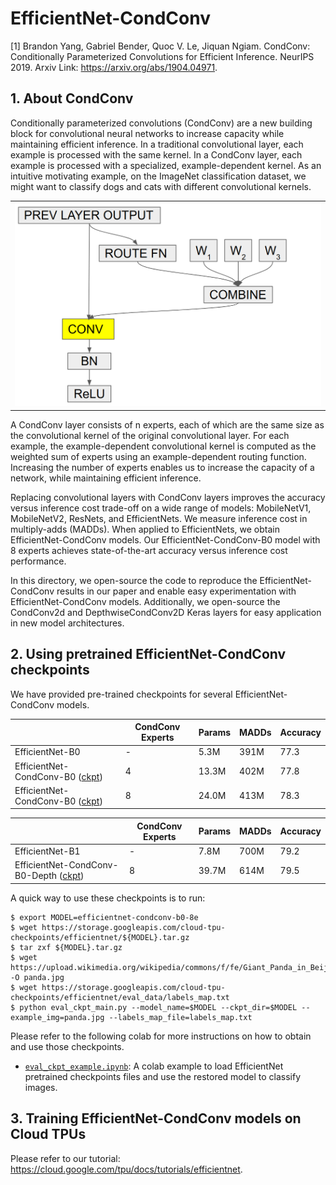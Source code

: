 # EfficientNet-CondConv

[1] Brandon Yang, Gabriel Bender, Quoc V. Le, Jiquan Ngiam. CondConv: Conditionally Parameterized Convolutions for Efficient Inference. NeurIPS 2019. Arxiv Link: https://arxiv.org/abs/1904.04971.

## 1. About CondConv

Conditionally parameterized convolutions (CondConv) are a new building block for convolutional neural networks to increase capacity while maintaining efficient inference. In a traditional convolutional layer, each example is processed with the same kernel. In a CondConv layer, each example is processed with a specialized, example-dependent kernel. As an intuitive motivating example, on the ImageNet classification dataset, we might want to classify dogs and cats with different convolutional kernels.

<table border="0" width="50%">
<tr>
    <td>
    <img src="../g3doc/condconv-layer.png"/>
    </td>
</tr>
</table>

A CondConv layer consists of n experts, each of which are the same size as the convolutional kernel of the original convolutional layer. For each example, the example-dependent convolutional kernel is computed as the weighted sum of experts using an example-dependent routing function. Increasing the number of experts enables us to increase the capacity of a network, while maintaining efficient inference.

Replacing convolutional layers with CondConv layers improves the accuracy versus inference cost trade-off on a wide range of models: MobileNetV1, MobileNetV2, ResNets, and EfficientNets. We measure inference cost in multiply-adds (MADDs). When applied to EfficientNets, we obtain EfficientNet-CondConv models. Our EfficientNet-CondConv-B0 model with 8 experts achieves state-of-the-art accuracy versus inference cost performance.

In this directory, we open-source the code to reproduce the EfficientNet-CondConv results in our paper and enable easy experimentation with EfficientNet-CondConv models. Additionally, we open-source the CondConv2d and DepthwiseCondConv2D Keras layers for easy application in new model architectures.

## 2. Using pretrained EfficientNet-CondConv checkpoints

We have provided pre-trained checkpoints for several EfficientNet-CondConv models.

|                                | CondConv Experts | Params | MADDs | Accuracy |
|--------------------------------|------------------|--------|-------|----------|
| EfficientNet-B0                | -                | 5.3M   | 391M  | 77.3     |
| EfficientNet-CondConv-B0 ([ckpt](https://storage.googleapis.com/cloud-tpu-checkpoints/efficientnet/condconv/efficientnet-condconv-b0-4e.tar.gz))| 4                | 13.3M  | 402M  | 77.8     |
| EfficientNet-CondConv-B0 ([ckpt](https://storage.googleapis.com/cloud-tpu-checkpoints/efficientnet/condconv/efficientnet-condconv-b0-8e.tar.gz))| 8                | 24.0M  | 413M  | 78.3     |

|                                       | CondConv Experts | Params | MADDs | Accuracy |
|---------------------------------------|------------------|--------|-------|----------|
| EfficientNet-B1                       | -                | 7.8M   | 700M  | 79.2     |
| EfficientNet-CondConv-B0-Depth ([ckpt](https://storage.googleapis.com/cloud-tpu-checkpoints/efficientnet/condconv/efficientnet-condconv-b0-8e-depth.tar.gz)) | 8                | 39.7M  | 614M  | 79.5     |

A quick way to use these checkpoints is to run:

```shell
$ export MODEL=efficientnet-condconv-b0-8e
$ wget https://storage.googleapis.com/cloud-tpu-checkpoints/efficientnet/${MODEL}.tar.gz
$ tar zxf ${MODEL}.tar.gz
$ wget https://upload.wikimedia.org/wikipedia/commons/f/fe/Giant_Panda_in_Beijing_Zoo_1.JPG -O panda.jpg
$ wget https://storage.googleapis.com/cloud-tpu-checkpoints/efficientnet/eval_data/labels_map.txt
$ python eval_ckpt_main.py --model_name=$MODEL --ckpt_dir=$MODEL --example_img=panda.jpg --labels_map_file=labels_map.txt
```

Please refer to the following colab for more instructions on how to obtain and use those checkpoints.

  * [`eval_ckpt_example.ipynb`](eval_ckpt_example.ipynb): A colab example to load
 EfficientNet pretrained checkpoints files and use the restored model to classify images.

## 3. Training EfficientNet-CondConv models on Cloud TPUs
Please refer to our tutorial: https://cloud.google.com/tpu/docs/tutorials/efficientnet.

